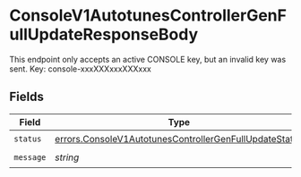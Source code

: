 # ConsoleV1AutotunesControllerGenFullUpdateResponseBody

This endpoint only accepts an active CONSOLE key, but an invalid key was sent. Key: console-xxxXXXxxxXXXxxx


## Fields

| Field                                                                                                                            | Type                                                                                                                             | Required                                                                                                                         | Description                                                                                                                      |
| -------------------------------------------------------------------------------------------------------------------------------- | -------------------------------------------------------------------------------------------------------------------------------- | -------------------------------------------------------------------------------------------------------------------------------- | -------------------------------------------------------------------------------------------------------------------------------- |
| `status`                                                                                                                         | [errors.ConsoleV1AutotunesControllerGenFullUpdateStatus](../../models/errors/consolev1autotunescontrollergenfullupdatestatus.md) | :heavy_check_mark:                                                                                                               | N/A                                                                                                                              |
| `message`                                                                                                                        | *string*                                                                                                                         | :heavy_check_mark:                                                                                                               | N/A                                                                                                                              |